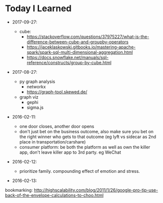 # Today I Learned

- 2017-09-27:
  - cube:
    - https://stackoverflow.com/questions/37975227/what-is-the-difference-between-cube-and-groupby-operators
    - https://jaceklaskowski.gitbooks.io/mastering-apache-spark/spark-sql-multi-dimensional-aggregation.html
    - https://docs.snowflake.net/manuals/sql-reference/constructs/group-by-cube.html
- 2017-08-27:
  - py graph analysis
    - networkx
    - https://graph-tool.skewed.de/
  - graph viz
    - gephi
    - sigma.js

- 2016-02-11:
  - one door closes, another door opens
  - don't just bet on the business outcome, also make sure you bet on the right winner who gets to that outcome (eg lyft vs sidecar as 2nd place in transportation/carshare)
  - consumer platform: be both the platform as well as own the killer app, don't leave killer app to 3rd party. eg WeChat

- 2016-02-12:
  - prioritize family. compounding effect of emotion and stress.

- 2016-02-13:

bookmarking:
http://highscalability.com/blog/2011/1/26/google-pro-tip-use-back-of-the-envelope-calculations-to-choo.html
